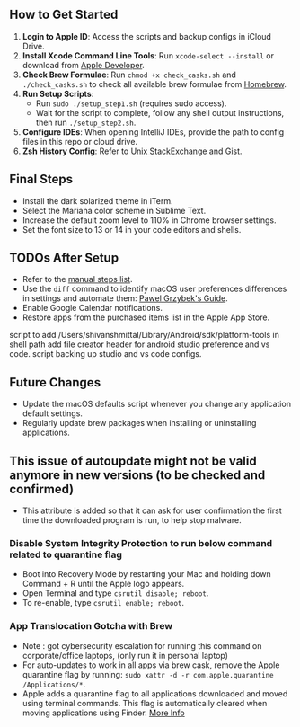 
## How to Get Started

1. **Login to Apple ID**: Access the scripts and backup configs in iCloud Drive.
2. **Install Xcode Command Line Tools**: Run `xcode-select --install` or download from [Apple Developer](https://developer.apple.com/download/more/).
3. **Check Brew Formulae**: Run `chmod +x check_casks.sh` and `./check_casks.sh` to check all available brew formulae from [Homebrew](https://formulae.brew.sh/).
4. **Run Setup Scripts**:
	- Run `sudo ./setup_step1.sh` (requires sudo access).
	- Wait for the script to complete, follow any shell output instructions, then run `./setup_step2.sh`.
5. **Configure IDEs**: When opening IntelliJ IDEs, provide the path to config files in this repo or cloud drive.
6. **Zsh History Config**: Refer to [Unix StackExchange](https://unix.stackexchange.com/questions/21008/sharing-or-synchronizing-history-between-zsh-and-bash) and [Gist](https://gist.github.com/matthewmccullough/787142).

## Final Steps

- Install the dark solarized theme in iTerm.
- Select the Mariana color scheme in Sublime Text.
- Increase the default zoom level to 110% in Chrome browser settings.
- Set the font size to 13 or 14 in your code editors and shells.

## TODOs After Setup

- Refer to the [manual steps list](pending_automation.md).
- Use the `diff` command to identify macOS user preferences differences in settings and automate them: [Pawel Grzybek's Guide](https://pawelgrzybek.com/change-macos-user-preferences-via-command-line/).
- Enable Google Calendar notifications.
- Restore apps from the purchased items list in the Apple App Store.

script to add /Users/shivanshmittal/Library/Android/sdk/platform-tools in shell path
add file creator header for android studio preference and vs code. script backing up studio and vs code configs.

## Future Changes

- Update the macOS defaults script whenever you change any application default settings.
- Regularly update brew packages when installing or uninstalling applications.

## This issue of autoupdate might not be valid anymore in new versions (to be checked and confirmed)

- This attribute is added so that it can ask for user confirmation the first time the downloaded program is run, to help stop malware.

### Disable System Integrity Protection to run below command related to quarantine flag 
- Boot into Recovery Mode by restarting your Mac and holding down Command + R until the Apple logo appears.
- Open Terminal and type `csrutil disable; reboot`.
- To re-enable, type `csrutil enable; reboot`.

### App Translocation Gotcha with Brew
 
- Note : got cybersecurity escalation for running this command on corporate/office laptops, (only run it in personal laptop)
- For auto-updates to work in all apps via brew cask, remove the Apple quarantine flag by running: `sudo xattr -d -r com.apple.quarantine /Applications/*`.
- Apple adds a quarantine flag to all applications downloaded and moved using terminal commands. This flag is automatically cleared when moving applications using Finder. [More Info](https://lapcatsoftware.com/articles/app-translocation.html)
